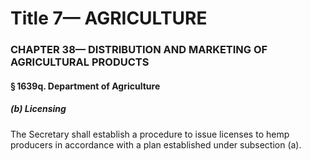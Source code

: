 
# Title 7— AGRICULTURE
### CHAPTER 38— DISTRIBUTION AND MARKETING OF AGRICULTURAL PRODUCTS
#### § 1639q. Department of Agriculture
##### (b) Licensing

The Secretary shall establish a procedure to issue licenses to hemp producers in accordance with a plan established under subsection (a).
